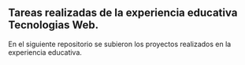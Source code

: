 ## Tareas realizadas de la experiencia educativa Tecnologias Web.

En el siguiente repositorio se subieron los proyectos realizados en la experiencia educativa.
